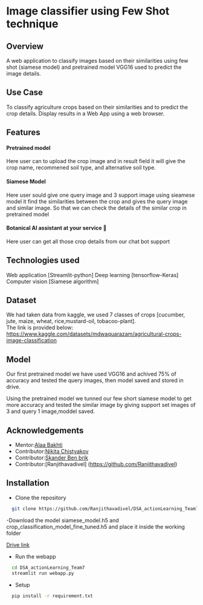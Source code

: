 
# Image classifier using Few Shot technique
## Overview
A web application to classify images based on their similarities using few shot (siamese model) and pretrained model VGG16 used to predict the image details.

## Use Case
To classify agriculture crops based on their similarities and to predict the crop details. Display results in a Web App using a web browser.

## Features
#### Pretrained model
Here user can to upload the crop image and in result field it will give the crop name, recommened soil type, and alternative soil type.
#### Siamese Model
Here user sould give one query image and 3 support image using sieamese model it find the similarities between the crop and gives the query image and similar image. So that we can check the details of the similar crop in pretrained model
#### Botanical AI assistant at your service 💬
Here user can get all those crop details from our chat bot support

## Technologies used

Web application [Streamlit-python]
Deep learning [tensorflow-Keras]
Computer vision [Siamese algorithm]

## Dataset 

We had taken data from kaggle, we used 7 classes of crops [cucumber, jute, maize, wheat, rice,mustard-oil, tobacoo-plant].    
The link is provided below:  https://www.kaggle.com/datasets/mdwaquarazam/agricultural-crops-image-classification 
 

## Model

Our first pretrained model we have used VGG16 and achived 75% of accuracy and tested the query images, then model saved and stored in drive.

Using the pretrained model we tunned our few short siamese model to get more accuracy and tested the similar image by giving support set images of 3 and query 1 image,moddel saved.






## Acknowledgements

 - Mentor:[Alaa Bakhti](https://github.com/bachtn)
 - Contributor:[Nikita Chistyakov](https://github.com/nikita-chistyakov)
 - Contributor:[Skander Ben brik](https://github.com/Skander79)
 - Contributor:[Ranjithavadivel] (https://github.com/Ranjithavadivel)



## Installation

- Clone the repository

```bash
  git clone https://github.com/Ranjithavadivel/DSA_actionLearning_Team7.git

```

-Download the model siamese_model.h5 and crop_classification_model_fine_tuned.h5 and place it inside the working folder 

[Drive link](https://drive.google.com/drive/folders/1SsqNUJ0blVwc3D76WwnOFH7pth5ydeJI?usp=sharing)

- Run the webapp 

```bash
  cd DSA_actionLearning_Team7
  streamlit run webapp.py
```

- Setup 

```bash
  pip install -r requirement.txt
```
    
